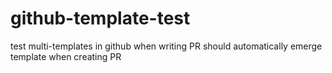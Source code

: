 # github-template-test
test multi-templates in github when writing PR
should automatically emerge template when creating PR